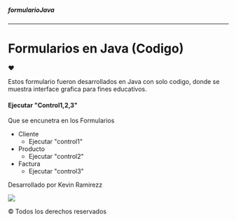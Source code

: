 ##### formularioJava
---
# Formularios en Java (Codigo)
&hearts;

Estos formulario fueron desarrollados en Java con solo codigo, donde se muestra interface grafica para fines educativos.

#### Ejecutar "Control1,2,3"
Que se encunetra en los Formularios 
- Cliente
	- Ejecutar "control1"
- Producto
	- Ejecutar "control2"
- Factura
	- Ejecutar "control3"


Desarrollado por Kevin Ramirezz
<div>
  
  <a href="https://www.instagram.com/kevin_ramirezz1" target="_blank"><img src="https://img.shields.io/badge/Instagram-E4405F?style=for-the-badge&logo=instagram&logoColor=white" target="_blank"></a>

</div>

© Todos los derechos reservados
